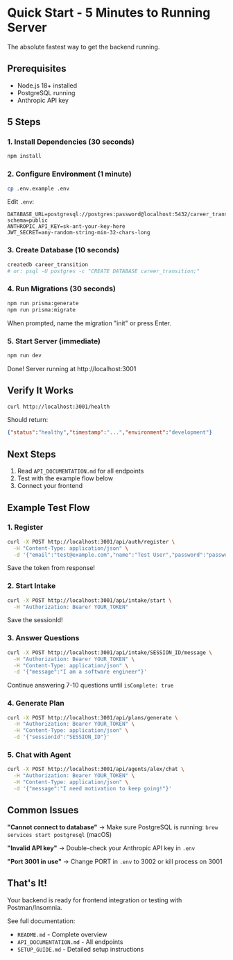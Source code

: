 # Quick Start - 5 Minutes to Running Server

The absolute fastest way to get the backend running.

## Prerequisites

- Node.js 18+ installed
- PostgreSQL running
- Anthropic API key

## 5 Steps

### 1. Install Dependencies (30 seconds)
```bash
npm install
```

### 2. Configure Environment (1 minute)
```bash
cp .env.example .env
```

Edit `.env`:
```env
DATABASE_URL=postgresql://postgres:password@localhost:5432/career_transition?schema=public
ANTHROPIC_API_KEY=sk-ant-your-key-here
JWT_SECRET=any-random-string-min-32-chars-long
```

### 3. Create Database (10 seconds)
```bash
createdb career_transition
# or: psql -U postgres -c "CREATE DATABASE career_transition;"
```

### 4. Run Migrations (30 seconds)
```bash
npm run prisma:generate
npm run prisma:migrate
```

When prompted, name the migration "init" or press Enter.

### 5. Start Server (immediate)
```bash
npm run dev
```

Done! Server running at http://localhost:3001

## Verify It Works

```bash
curl http://localhost:3001/health
```

Should return:
```json
{"status":"healthy","timestamp":"...","environment":"development"}
```

## Next Steps

1. Read `API_DOCUMENTATION.md` for all endpoints
2. Test with the example flow below
3. Connect your frontend

## Example Test Flow

### 1. Register
```bash
curl -X POST http://localhost:3001/api/auth/register \
  -H "Content-Type: application/json" \
  -d '{"email":"test@example.com","name":"Test User","password":"password123"}'
```

Save the token from response!

### 2. Start Intake
```bash
curl -X POST http://localhost:3001/api/intake/start \
  -H "Authorization: Bearer YOUR_TOKEN"
```

Save the sessionId!

### 3. Answer Questions
```bash
curl -X POST http://localhost:3001/api/intake/SESSION_ID/message \
  -H "Authorization: Bearer YOUR_TOKEN" \
  -H "Content-Type: application/json" \
  -d '{"message":"I am a software engineer"}'
```

Continue answering 7-10 questions until `isComplete: true`

### 4. Generate Plan
```bash
curl -X POST http://localhost:3001/api/plans/generate \
  -H "Authorization: Bearer YOUR_TOKEN" \
  -H "Content-Type: application/json" \
  -d '{"sessionId":"SESSION_ID"}'
```

### 5. Chat with Agent
```bash
curl -X POST http://localhost:3001/api/agents/alex/chat \
  -H "Authorization: Bearer YOUR_TOKEN" \
  -H "Content-Type: application/json" \
  -d '{"message":"I need motivation to keep going!"}'
```

## Common Issues

**"Cannot connect to database"**
→ Make sure PostgreSQL is running: `brew services start postgresql` (macOS)

**"Invalid API key"**
→ Double-check your Anthropic API key in `.env`

**"Port 3001 in use"**
→ Change PORT in `.env` to 3002 or kill process on 3001

## That's It!

Your backend is ready for frontend integration or testing with Postman/Insomnia.

See full documentation:
- `README.md` - Complete overview
- `API_DOCUMENTATION.md` - All endpoints
- `SETUP_GUIDE.md` - Detailed setup instructions
